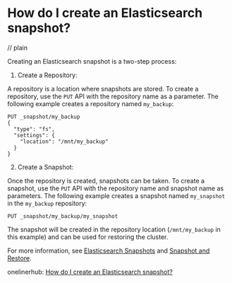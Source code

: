 # How do I create an Elasticsearch snapshot?
// plain

Creating an Elasticsearch snapshot is a two-step process:

1. Create a Repository:

A repository is a location where snapshots are stored. To create a repository, use the `PUT` API with the repository name as a parameter. The following example creates a repository named `my_backup`:

```
PUT _snapshot/my_backup
{
  "type": "fs",
  "settings": {
    "location": "/mnt/my_backup"
  }
}
```

2. Create a Snapshot:

Once the repository is created, snapshots can be taken. To create a snapshot, use the `PUT` API with the repository name and snapshot name as parameters. The following example creates a snapshot named `my_snapshot` in the `my_backup` repository:

```
PUT _snapshot/my_backup/my_snapshot
```

The snapshot will be created in the repository location (`/mnt/my_backup` in this example) and can be used for restoring the cluster.

For more information, see [Elasticsearch Snapshots](https://www.elastic.co/guide/en/elasticsearch/reference/current/modules-snapshots.html) and [Snapshot and Restore](https://www.elastic.co/guide/en/elasticsearch/reference/current/modules-snapshots.html#_snapshot).

onelinerhub: [How do I create an Elasticsearch snapshot?](https://onelinerhub.com/elasticsearch/how-do-i-create-an-elasticsearch-snapshot)